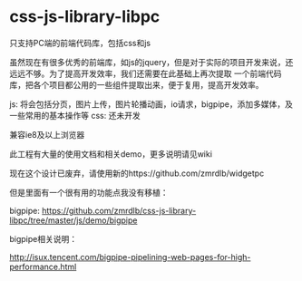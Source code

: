 # css-js-library-libpc
只支持PC端的前端代码库，包括css和js

虽然现在有很多优秀的前端库，如js的jquery，但是对于实际的项目开发来说，还远远不够。为了提高开发效率，我们还需要在此基础上再次提取
一个前端代码库，把各个项目都公用的一些组件提取出来，便于复用，提高开发效率。

js: 将会包括分页，图片上传，图片轮播动画，io请求，bigpipe，添加多媒体，及一些常用的基本操作等 css: 还未开发

兼容ie8及以上浏览器

此工程有大量的使用文档和相关demo，更多说明请见wiki

现在这个设计已废弃，请使用新的https://github.com/zmrdlb/widgetpc

但是里面有一个很有用的功能点我没有移植：

bigpipe: https://github.com/zmrdlb/css-js-library-libpc/tree/master/js/demo/bigpipe

bigpipe相关说明：

  http://isux.tencent.com/bigpipe-pipelining-web-pages-for-high-performance.html
